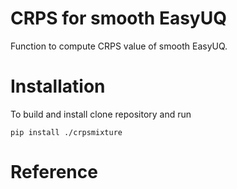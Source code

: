 # CRPS for smooth EasyUQ

Function to compute CRPS value of smooth EasyUQ.

# Installation

To build and install clone repository and run

``` pip install ./crpsmixture   ```


# Reference

